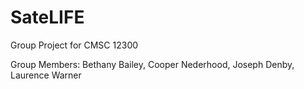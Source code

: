 # SateLIFE
Group Project for CMSC 12300

Group Members: Bethany Bailey, Cooper Nederhood, Joseph Denby, Laurence Warner

